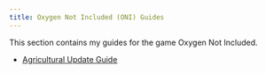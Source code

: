 ```yaml
---
title: Oxygen Not Included (ONI) Guides
---
```


This section contains my guides for the game Oxygen Not Included.

* [Agricultural Update Guide](agricultural)